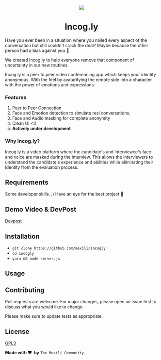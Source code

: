 
<p align="center">
    <img src="https://iili.io/dq2APV.th.png" />
</p>
<h1 align="center">Incog.ly</h1>


Have you ever been in a situation where you nailed every aspect of the conversation but still couldn't crack the deal? Maybe because the other person had a bias against you :eyes:

We created Incog.ly to help everyone remove that component of uncertainty in our new routines.

Incog.ly is a peer to peer video conferencing app which keeps your identity anonymous. With the feel by avatarifying the remote side into a character with the power of emotions and expressions.

### Features

1. Peer to Peer Connection
2. Face and Emotion detection to simulate real conversations.
3. Face and Audio masking for complete anonymity
4. Clean UI <3
5. **Actively under development**

### Why Incog.ly?

Incog.ly is a video platform where the candidate's and interviewee's face and voice are masked during the interview. This allows the interviewers to understand the candidate's experience and abilities while eliminating their identity from the evaluation process.

## Requirements

Some developer skills. ;)
Have an eye for the best project :eyes:


## Demo Video & DevPost
[Devpost](https://devpost.com/software/half-mile-hackathon)


## Installation
* `git clone https://github.com/mexili/incogly`
* `cd incogly`
* `yarn && node server.js`


## Usage


## Contributing
Pull requests are welcome. For major changes, please open an issue first to discuss what you would like to change.

Please make sure to update tests as appropriate.

## License
[GPL3](https://choosealicense.com/licenses/gpl-3.0/)

**Made with :heart: &nbsp;by** `The Mexili Community`

